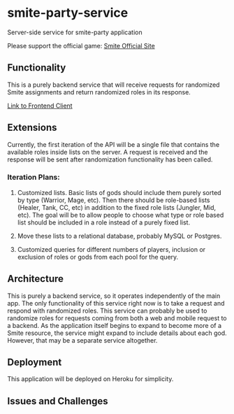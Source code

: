 # smite-party-service
Server-side service for smite-party application

Please support the official game:
[Smite Official Site](https://www.smitegame.com/ "Smite Official Site")

## Functionality

This is a purely backend service that will receive requests for randomized Smite assignments and return randomized roles in its response. 

[Link to Frontend Client](https://github.com/cptran777/smite-party)

## Extensions

Currently, the first iteration of the API will be a single file that contains the available roles inside lists on the server. A request is received and the response will be sent after randomization functionality has been called.

### Iteration Plans: 

1) Customized lists. Basic lists of gods should include them purely sorted by type (Warrior, Mage, etc). Then there should be role-based lists (Healer, Tank, CC, etc) in addition to the fixed role lists (Jungler, Mid, etc). The goal will be to allow people to choose what type or role based list should be included in a role instead of a purely fixed list. 

2) Move these lists to a relational database, probably MySQL or Postgres. 

3) Customized queries for different numbers of players, inclusion or exclusion of roles or gods from each pool for the query.

## Architecture

This is purely a backend service, so it operates independently of the main app. The only functionality of this service right now is to take a request and respond with randomized roles. This service can probably be used to randomize roles for requests coming from both a web and mobile request to a backend. As the application itself begins to expand to become more of a Smite resource, the service might expand to include details about each god. However, that may be a separate service altogether. 

## Deployment

This application will be deployed on Heroku for simplicity. 

## Issues and Challenges 
